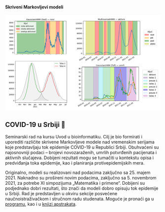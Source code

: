 #### Skriveni Markovljevi modeli
<img width="800" src="https://raw.githubusercontent.com/matfija/COVID-u-Srbiji/main/HMM%20modeli.png">

## COVID-19 u Srbiji :microbe:
Seminarski rad na kursu Uvod u bioinformatiku. Cilj je bio formirati i uporediti različite skrivene Markovljeve modele nad vremenskim serijama koje predstavljaju tok epidemije COVID-19 u Republici Srbiji. Obuhvaćeni su najosnovniji podaci – brojevi novozaraženih, umrlih potvrđenih pacijenata i aktivnih slučajeva. Dobijeni rezultati mogu se tumačiti u kontekstu opisa i predviđanja toka epidemije, kao i planiranja protivepidemijskih mera.

Originalno, modeli su realizovani nad podacima zaključno sa 25. majem 2021. Naknadno su prošireni novim podacima, zaključno sa 5. novembrom 2021, za potrebe XI simpozijuma „Matematika i primene“. Dobijeni su podjednako dobri rezultati, što znači da modeli dobro opisuju tok epidemije u Srbiji. Rad je predstavljen u okviru sekcije posvećene naučnoistraživačkom i stručnom radu studenata. Moguće je pronaći ga u [programu](https://alas.matf.bg.ac.rs/~konferencija/Program2021.pdf), kao i u [knjizi apstrakata](https://alas.matf.bg.ac.rs/~konferencija/KNJIGA_APSTRAKATA_2021.pdf).
